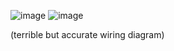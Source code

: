 ![image](https://github.com/user-attachments/assets/c158526e-1fdc-4dbf-99c5-975db8368b01)
![image](https://github.com/user-attachments/assets/b745b8f5-63fb-4195-9b5d-e1e21cdd962f)


(terrible but accurate wiring diagram)
